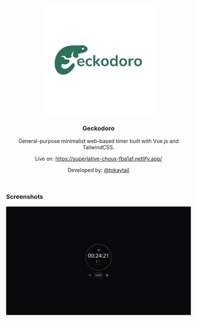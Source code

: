 <div align=center>

<img src="./src/assets/geckodoro_logo.svg" width=300/>

### Geckodoro
General-purpose minimalist web-based timer built with Vue.js and TailwindCSS. 

Live on: https://superlative-choux-fba1af.netlify.app/

Developed by: [@tokaytail](https://github.com/tokaytail)
</div>

<br/>

### Screenshots
<img src="./docs/timer.png">
